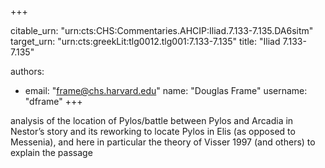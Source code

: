 +++


citable_urn: "urn:cts:CHS:Commentaries.AHCIP:Iliad.7.133-7.135.DA6sitm"
target_urn: "urn:cts:greekLit:tlg0012.tlg001:7.133-7.135"
title: "Iliad 7.133-7.135"

authors:
- email: "frame@chs.harvard.edu"
  name: "Douglas Frame"
  username: "dframe"
+++

<p>analysis of the location of Pylos/battle between Pylos and Arcadia in Nestor’s story and its reworking to locate Pylos in Elis (as opposed to Messenia), and here in particular the theory of Visser 1997 (and others) to explain the passage</p>